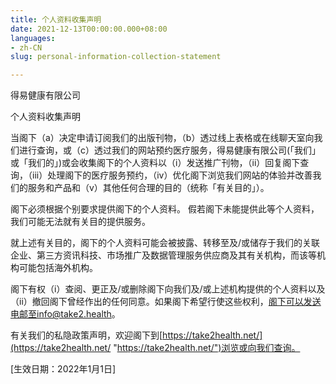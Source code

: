 ```yaml
---
title: 个人资料收集声明
date: 2021-12-13T00:00:00.000+08:00
languages:
- zh-CN
slug: personal-information-collection-statement

---
```

得易健康有限公司


个人资料收集声明

当阁下（a）决定申请订阅我们的出版刊物，（b）透过线上表格或在线聊天室向我们进行查询，或（c）透过我们的网站预约医疗服务，得易健康有限公司(「我们」或「我们的」)或会收集阁下的个人资料以（i）发送推广刊物，（ii）回复阁下查询，（iii）处理阁下的医疗服务预约，（iv）优化阁下浏览我们网站的体验并改善我们的服务和产品和（v）其他任何合理的目的（统称「有关目的」）。

阁下必须根据个别要求提供阁下的个人资料。 假若阁下未能提供此等个人资料，我们可能无法就有关目的提供服务。

就上述有关目的，阁下的个人资料可能会被披露、转移至及/或储存于我们的关联企业、第三方资讯科技、市场推广及数据管理服务供应商及其有关机构，而该等机构可能包括海外机构。

阁下有权（i）查阅、更正及/或删除阁下向我们及/或上述机构提供的个人资料以及（ii）撤回阁下曾经作出的任何同意。如果阁下希望行使这些权利，阁下可以发送电邮至info@take2.health。

有关我们的私隐政策声明，欢迎阁下到[https://take2health.net/](https://take2health.net/ "https://take2health.net/")浏览或向我们查询。

\[生效日期：2022年1月1日\]